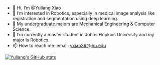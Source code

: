 - 👋 Hi, I’m @Yuliang Xiao
- 👀 I’m interested in Robotics, especially in medical image analysis like registration and segmentation using deep learning.
- 🌱 My undergraduate majors are Mechanical Engineering & Computer Science.
- 💞️ I’m currently a master student in Johns Hopkins University and my major is Robotics.
- 📫 How to reach me: email: yxiao39@jhu.edu

<!---
CyrilXiao/CyrilXiao is a ✨ special ✨ repository because its `README.md` (this file) appears on your GitHub profile.
You can click the Preview link to take a look at your changes.
--->
[![Yuliang's GitHub stats](https://github-readme-stats.vercel.app/api?username=mikami520&count_private=true&show_icons=true&theme=jolly)](https://github.com/mikami520/github-readme-stats)
